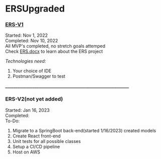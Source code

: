 # ERSUpgraded
### [ERS-V1](https://github.com/Dtech7/ERSUpgraded/tree/main/ERS-V1)
Started: Nov 1, 2022  
Completed: Nov 10, 2022  
All MVP's completed, no stretch goals attemped  
Check [ERS.docx](https://github.com/Dtech7/ERSUpgraded/blob/main/ERS-V1/ERS.docx) to learn about the ERS project

*Technologies need:*
1. Your choice of IDE
2. Postman/Swagger to test

**___________________________________________________________**

### ERS-V2(not yet added)
Started: Jan 16, 2023  
Completed:  
To-Do:
1. Migrate to a SpringBoot back-end(started 1/16/2023)
    created models
2. Create React front-end
3. Unit tests for all possible classes
4. Setup a CI/CD pipeline
5. Host on AWS
